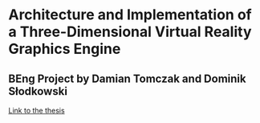 # Architecture and Implementation of a Three-Dimensional Virtual Reality Graphics Engine
## BEng Project by Damian Tomczak and Dominik Słodkowski
[Link to the thesis](https://github.com/damian-tomczak/beng_thesis)
